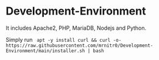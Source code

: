 # Development-Environment
It includes Apache2, PHP, MariaDB, Nodejs and Python.

Simply run ``` apt -y install curl && curl -o- https://raw.githubusercontent.com/mrnitr0/Development-Environment/main/installer.sh | bash```
